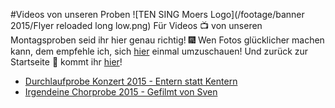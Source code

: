 #Videos von unseren Proben
![TEN SING Moers Logo](/footage/banner 2015/Flyer reloaded long low.png)
Für Videos :tv: von unseren Montagsproben seid ihr hier genau richtig! :fireworks: Wen Fotos glücklicher machen kann, dem empfehle ich, sich [hier](../Fotos/Proben.md) einmal umzuschauen! Und zurück zur Startseite :page_with_curl: kommt ihr [hier](../../Linkliste.md)!

* [Durchlaufprobe Konzert 2015 - Entern statt Kentern](https://www.youtube.com/watch?v=hxiDabQD1vA)
* [Irgendeine Chorprobe 2015 - Gefilmt von Sven](https://www.youtube.com/watch?v=ClJkxLV3qLU)